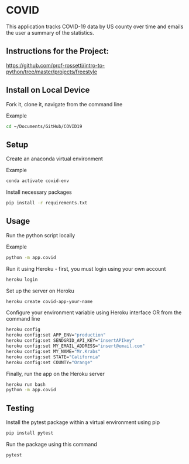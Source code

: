# COVID
This application tracks COVID-19 data by US county over time and emails the user a summary of the statistics.

## Instructions for the Project:
https://github.com/prof-rossetti/intro-to-python/tree/master/projects/freestyle

## Install on Local Device
Fork it, clone it, navigate from the command line

Example
```sh
cd ~/Documents/GitHub/COVID19
```

## Setup
Create an anaconda virtual environment

Example
```sh
conda activate covid-env
```
 
Install necessary packages
```sh
pip install -r requirements.txt
```

## Usage
Run the python script locally

Example
```sh
python -m app.covid
```
Run it using Heroku - first, you must login using your own account
```sh
heroku login
```

Set up the server on Heroku
```sh
heroku create covid-app-your-name
```

Configure your environment variable using Heroku interface OR from the command line
```sh
heroku config
heroku config:set APP_ENV="production"
heroku config:set SENDGRID_API_KEY="insertAPIkey"
heroku config:set MY_EMAIL_ADDRESS="insert@email.com"
heroku config:set MY_NAME="Mr.Krabs"
heroku config:set STATE="California"
heroku config:set COUNTY="Orange"
```

Finally, run the app on the Heroku server
```sh
heroku run bash
python -m app.covid
```


## Testing
Install the pytest package within a virtual environment using pip
```sh
pip install pytest
```

Run the package using this command
```sh
pytest
```